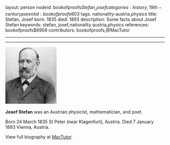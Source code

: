 layout: person
nodeid: bookofproofs$Stefan_Josef
categories: history,19th-century
parentid: bookofproofs$603
tags: nationality-austria,physics
title: Stefan, Josef
born: 1835
died: 1893
description: Some facts about Josef Stefan
keywords: stefan, josef,nationality austria,physics
references: bookofproofs$6909
contributors: bookofproofs,@MacTutor

---


---

![Stefan_Josef.jpg](https://github.com/bookofproofs/bookofproofs.github.io/blob/main/_sources/_assets/images/portraits/Stefan_Josef.jpg?raw=true)

**Josef Stefan** was an Austrian physicist, mathematician, and poet.

Born 24 March 1835 St Peter (near Klagenfurt), Austria. Died 7 January 1893 Vienna, Austria.


View full biography at [MacTutor](https://mathshistory.st-andrews.ac.uk/Biographies/Stefan_Josef/).